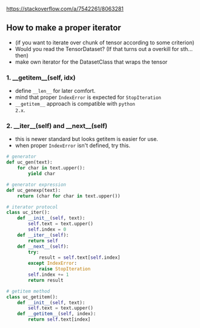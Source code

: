 https://stackoverflow.com/a/7542261/8063281

## How to make a proper iterator 
- (if you want to iterate over chunk of tensor according to some criterion)
- Would you read the TensorDataset? (If that turns out a overkill for sth... then) 
- make own iterator for the DatasetClass that wraps the tensor 

### 1. \_\_getitem\_\_(self, idx)
- define <code>\_\_len\_\_</code> for later comfort. 
- mind that proper <code>IndexError</code> is expected for <code>StopIteration</code>
- <code>\_\_getitem\_\_</code> approach is compatible with <code>python 2.x</code>. 
### 2. \_\_iter\_\_(self) and \_\_next\_\_(self)
- this is newer standard but looks getitem is easier for use. 
- when proper <code>IndexError</code> isn't defined, try this. 

```python
# generator
def uc_gen(text):
    for char in text.upper():
        yield char

# generator expression
def uc_genexp(text):
    return (char for char in text.upper())

# iterator protocol
class uc_iter():
    def __init__(self, text):
        self.text = text.upper()
        self.index = 0
    def __iter__(self):
        return self
    def __next__(self):
        try:
            result = self.text[self.index]
        except IndexError:
            raise StopIteration
        self.index += 1
        return result

# getitem method
class uc_getitem():
    def __init__(self, text):
        self.text = text.upper()
    def __getitem__(self, index):
        return self.text[index]
```
